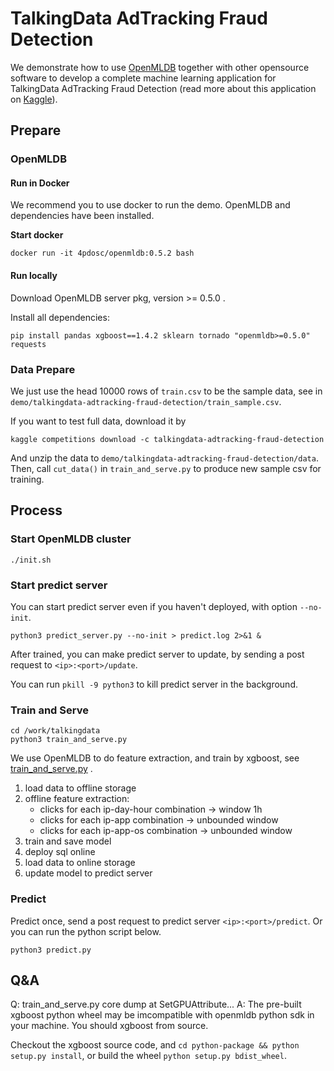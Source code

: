 # TalkingData AdTracking Fraud Detection

We demonstrate how to use [OpenMLDB](https://github.com/4paradigm/OpenMLDB) together with other opensource software to
develop a complete machine learning application for TalkingData AdTracking Fraud Detection (read more about this
application on [Kaggle](https://www.kaggle.com/c/talkingdata-adtracking-fraud-detection/overview)).

## Prepare

### OpenMLDB

#### Run in Docker

We recommend you to use docker to run the demo. OpenMLDB and dependencies have been installed.

**Start docker**

```
docker run -it 4pdosc/openmldb:0.5.2 bash
```

#### Run locally

Download OpenMLDB server pkg, version >= 0.5.0 .

Install all dependencies:

```
pip install pandas xgboost==1.4.2 sklearn tornado "openmldb>=0.5.0" requests
```

### Data Prepare

We just use the head 10000 rows of `train.csv` to be the sample data, see
in `demo/talkingdata-adtracking-fraud-detection/train_sample.csv`.

If you want to test full data, download it by

```
kaggle competitions download -c talkingdata-adtracking-fraud-detection
```

And unzip the data to `demo/talkingdata-adtracking-fraud-detection/data`. Then, call `cut_data()`
in `train_and_serve.py` to produce new sample csv for training.

## Process

### Start OpenMLDB cluster

```
./init.sh
```

### Start predict server

You can start predict server even if you haven't deployed, with option `--no-init`.

```
python3 predict_server.py --no-init > predict.log 2>&1 &
```

After trained, you can make predict server to update, by sending a post request to `<ip>:<port>/update`.

You can run `pkill -9 python3` to kill predict server in the background.

### Train and Serve

```
cd /work/talkingdata
python3 train_and_serve.py
```

We use OpenMLDB to do feature extraction, and train by xgboost,
see [train_and_serve.py](https://github.com/4paradigm/OpenMLDB/blob/main/demo/talkingdata-adtracking-fraud-detection/train_and_serve.py)
.

1. load data to offline storage
2. offline feature extraction:
    * clicks for each ip-day-hour combination -> window 1h
    * clicks for each ip-app combination -> unbounded window
    * clicks for each ip-app-os combination -> unbounded window
3. train and save model
4. deploy sql online
5. load data to online storage
6. update model to predict server

### Predict

Predict once, send a post request to predict server `<ip>:<port>/predict`. Or you can run the python script below.

```
python3 predict.py
```

## Q&A

Q: train_and_serve.py core dump at SetGPUAttribute... A: The pre-built xgboost python wheel may be imcompatible with
openmldb python sdk in your machine. You should xgboost from source.

Checkout the xgboost source code, and `cd python-package && python setup.py install`, or build the
wheel `python setup.py bdist_wheel`.

